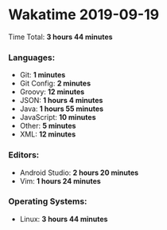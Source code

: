 # Wakatime 2019-09-19

Time Total: **3 hours 44 minutes**

### Languages:
- Git: **1 minutes** 
- Git Config: **2 minutes** 
- Groovy: **12 minutes** 
- JSON: **1 hours 4 minutes** 
- Java: **1 hours 55 minutes** 
- JavaScript: **10 minutes** 
- Other: **5 minutes** 
- XML: **12 minutes** 

### Editors:
- Android Studio: **2 hours 20 minutes** 
- Vim: **1 hours 24 minutes** 

### Operating Systems:
- Linux: **3 hours 44 minutes** 

